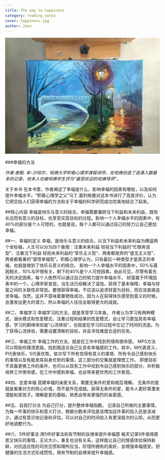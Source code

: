 ```yaml
---
title: The way to happiness 
category: reading notes 
cover: happiness.jpg
author: Jane
---
```




![](./happiness.jpg)


###幸福的方法

*作者:泰勒. 本-沙哈尔，哈佛大学积极心理学课程讲师，在哈佛创造了选课人数最多的记录，他本人也被哈佛学生评为“最受欢迎的哈佛导师”。*


关于本书
在本书里，作者阐述了幸福是什么，影响幸福的因素有哪些，以及如何提升幸福水平。“积极心理学之父”马丁.塞利格曼对这本书进行了高度评价，认为它把交给人们获得幸福的方法和关于幸福的科学研究成功完美地结合了起来。

##核心内容
幸福是快乐与意义的结合。幸福需要兼顾当下利益和未来利益，既有长远而有意义的目标，也享受实现目标的过程。影响一个人幸福水平的因素中，有40%的部分是个人可控的，也就是说，每个人都可以通过自己的努力让自己更加幸福。

##一、幸福的定义
幸福，是快乐与意义的结合。以当下利益和未来利益为横竖两个坐标轴，人生可以分为四个象限：注重未来利益 轻视当下利益的“忙碌奔波型”、注重当下利益 轻视未来利益的“享乐主义型”、两者都放弃的“虚无主义型”、两者都看重的“感悟幸福型”。积极心理学认为，只有最后一种类型才是真正的幸福，也就是做到了快乐与意义的结合。
影响一个人幸福水平的因素中，50%与基因相关，10%与环境有关，剩下的40%是个人可控因素。由此可见，尽管有着先天的决定因素，每个人依然可以通过自己的努力提升幸福水平。
财富属于环境因素中的一个。心理学家发现，当生活已经解决了温饱，获得了基本保障，幸福与财富之间的关联性非常低。要想获得幸福，不应该以追求财富为目标，而应该直接追求幸福。当然，这并不意味着要牺牲成功，因为人在获得快乐感受到意义的时候，会激发出更大的潜力，所以幸福的人往往会取得更大的成就。

##二、幸福学习
幸福学习的方法，就是享受学习本身。
作者认为学习有两种模式，溺水模式和性爱模式。注重过程和结果的性爱模式，会让学习更加具有幸福感。学习的巅峰体验是“心流体验”，也就是在学习的过程中忘记了时间的流逝。为了获得心流体验，需要设置清晰的目标，并且寻找难度合适的任务。

##三、幸福工作
幸福工作的方法，就是在工作中找到热情和使命感。
MPS方法可以帮助你理清思路，找到既适合自己又具有幸福感的工作。其中，M代表意义，P代表快乐，S代表优势。依次写下所有觉得有意义的事情、所有令自己感到快乐的事情以及有能发挥自身优势的事情，这三部分的交集就是理想工作。
即便目前不具备更换工作的条件，也可以从现有工作中找到令自己感到快乐的部分，并积极培养工作使命感，在工作中感到幸福，也会带来更优秀的工作表现。

##四、恋爱幸福
营建幸福的亲密关系，需要无条件的爱和相互理解。
无条件的爱就是看重对方的核心价值，而不是外在成就。获得无条件的爱，能令人更好第激发潜能和家孩子。理解是爱的基础，熟悉会带来更强烈的亲密感。

##五、自我打分法
为自己打分，提升整体幸福指数。
记录自己所做的主要事情，为每一件事的快乐和意义打分，根据分数来评估是该增加这件事的投入还是该减少。通过有意识地记录和评估，可以对自己的时间投入有更深层次的认知，从而更好地调整行为。

##六、5件好事法
用5件好事法和有节制的自律来提升幸福感
每天记录5件值得感恩又快乐的事情，无论大小，重复也没有关系，这样能让自己的情感体验保持新鲜，对抗适应性的司空见惯和理所应当，珍惜所拥有的美好，会增强幸福感受。把健康的生活方式形成惯性，用有节制的自律来提升幸福感。


